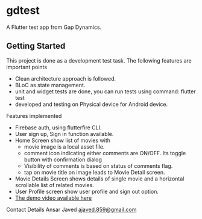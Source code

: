 # gdtest

A Flutter test app from Gap Dynamics.

## Getting Started

This project is done as a development test task. The following features are important points
- Clean architecture approach is followed.
- BLoC as state management.
- unit and widget tests are done, you can run tests using command: flutter test
- developed and testing on Physical device for Android device. 

Features implemented
- Firebase auth, using flutterfire CLI.
- User sign up, Sign in function available. 
- Home Screen show list of movies with 
  - movie image is a local asset file.
  - comment icon indicating either comments are ON/OFF. Its toggle button with confirmation dialog
  - Visibility of comments is based on status of comments flag. 
  - tap on movie title on image leads to Movie Detail screen.
- Movie Details Screen shows details of single movie and a horizontal scrollable list of related movies.
- User Profile screen show user profile and sign out option.
- [The demo video available here](https://github.com/ansar-859/gdtest/blob/master/demo_video/demo_video_gap_dynamics.mp4)


Contact Details
Ansar Javed
ajaved.859@gmail.com
